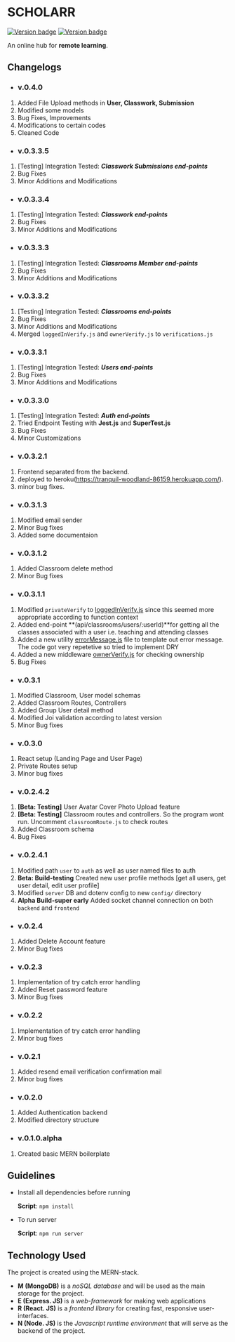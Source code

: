 # SCHOLARR

[![Version badge](https://img.shields.io/badge/Version-v.0.3.3.5-green.svg)](https://shields.io/) [![Version badge](https://img.shields.io/badge/Build-testing-red.svg)](https://shields.io/)

An online hub for **remote learning**.

## Changelogs

* ### v.0.4.0

1. Added File Upload methods in **User, Classwork, Submission**
2. Modified some models
3. Bug Fixes, Improvements
4. Modifications to certain codes
5. Cleaned Code

*   ### v.0.3.3.5

1. [Testing] Integration Tested: **_Classwork Submissions end-points_**
2. Bug Fixes
3. Minor Additions and Modifications

*   ### v.0.3.3.4

1. [Testing] Integration Tested: **_Classwork end-points_**
2. Bug Fixes
3. Minor Additions and Modifications

*   ### v.0.3.3.3

1. [Testing] Integration Tested: **_Classrooms Member end-points_**
2. Bug Fixes
3. Minor Additions and Modifications

*   ### v.0.3.3.2

1. [Testing] Integration Tested: **_Classrooms end-points_**
2. Bug Fixes
3. Minor Additions and Modifications
4. Merged `loggedInVerify.js` and `ownerVerify.js` to `verifications.js`
*   ### v.0.3.3.1

1. [Testing] Integration Tested: **_Users end-points_**
2. Bug Fixes
3. Minor Additions and Modifications

*   ### v.0.3.3.0

1. [Testing] Integration Tested: **_Auth end-points_**
2. Tried Endpoint Testing with **Jest.js** and **SuperTest.js**
3. Bug Fixes
4. Minor Customizations

*   ### v.0.3.2.1

1. Frontend separated from the backend.
2. deployed to heroku(https://tranquil-woodland-86159.herokuapp.com/).
3. minor bug fixes.

*   ### v.0.3.1.3

1. Modified email sender
2. Minor Bug fixes
3. Added some documentaion

*   ### v.0.3.1.2

1. Added Classroom delete method
2. Minor Bug fixes

*   ### v.0.3.1.1

1. Modified `privateVerify` to [loggedInVerify.js](api/middleware/loggedInVerify.js) since this seemed more appropriate according to function context
2. Added end-point **(api/classrooms/users/:userId)**for getting all the classes associated with a user i.e. teaching and attending classes
3. Added a new utility [errorMessage.js](api/utils/errorMessages.js) file to template out error message. The code got very repetetive so tried to implement DRY
4. Added a new middleware [ownerVerify.js](api/middleware/verification.js) for checking ownership
5. Bug Fixes

*   ### v.0.3.1

1. Modified Classroom, User model schemas
2. Added Classroom Routes, Controllers
3. Added Group User detail method
4. Modified Joi validation according to latest version
5. Minor Bug fixes

*   ### v.0.3.0

1. React setup (Landing Page and User Page)
2. Private Routes setup
3. Minor bug fixes

*   ### v.0.2.4.2

1. **[Beta: Testing]** User Avatar Cover Photo Upload feature
2. **[Beta: Testing]** Classroom routes and controllers. So the program wont run. Uncomment `classroomRoute.js` to check routes
3. Added Classroom schema
4. Bug Fixes

*   ### v.0.2.4.1

1. Modified path `user` to `auth` as well as user named files to auth
2. **Beta: Build-testing** Created new user profile methods [get all users, get user detail, edit user profile]
3. Modified `server` DB and dotenv config to new `config/` directory
4. **Alpha Build-super early** Added socket channel connection on both `backend` and `frontend`
*   ### v.0.2.4

1. Added Delete Account feature
2. Minor Bug fixes

*   ### v.0.2.3

1. Implementation of try catch error handling
2. Added Reset password feature
3. Minor Bug fixes

*   ### v.0.2.2

1. Implementation of try catch error handling
2. Minor bug fixes

*   ### v.0.2.1

1. Added resend email verification confirmation mail
2. Minor bug fixes

*   ### v.0.2.0

1. Added Authentication backend
2. Modified directory structure

*   ### v.0.1.0.alpha

1. Created basic MERN boilerplate

## Guidelines

*   Install all dependencies before running

    **Script**: `npm install`
*   To run server

    **Script**: `npm run server`

## Technology Used

The project is created using the MERN-stack.

*   **M (MongoDB)** is a _noSQL database_ and will be used as the main storage for the project.
*   **E (Express. JS)** is a _web-framework_ for making web applications
*   **R (React. JS)** is a _frontend library_ for creating fast, responsive user-interfaces.
*   **N (Node. JS)** is the _Javascript runtime environment_ that will serve as the backend of the project.
